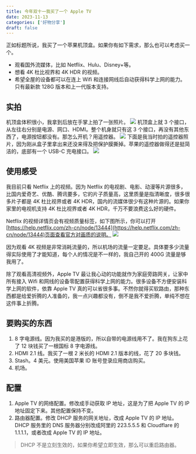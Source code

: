 ```yaml
---
title: 今年双十一我买了一个 Apple TV
date: 2023-11-13
categories: ['好物分享']
draft: false
---
```


正如标题所说，我买了一个苹果机顶盒。如果你有如下需求，那么也可以考虑买一个。

- 观看国外流媒体，比如 Netflix、Hulu、Disney+等。
- 想看 4K 杜比视界和 4K HDR 的视频。
- 希望全屋的设备都可以在连上 Wifi 和连接网线后自动获得科学上网的能力。只有最新款 128G 版本和上一代版本支持。
## 实拍
机顶盒体积很小，我拿到后放在手掌上拍了一张照片。
![](/images/appletv-1.jpg)
机顶盒上就 3 个接口，从左往右分别是电源、网口、HDMI。整个机身就只有这 3 个接口，再没有其他东西了，电源按钮都没有。那怎么开机？用遥控器。
![](/images/appletv-2.png)
下面是我当时拍的遥控器照片，因为刚从盒子里拿出来还没来得及把保护膜撕掉。苹果的遥控器做得还是挺简洁的，底部有一个 USB-C 充电接口。
![](/images/appletv-3.jpg)
## 使用感受
我目前只看 Netflix 上的视频。因为 Netflix 的电视剧、电影、动漫等片源很多，比国内爱奇艺、优酷、腾讯要多，它的片子质量高，这里质量是指清晰度，很多很多片子都是 4K 杜比视界或者 4K HDR，国内的流媒体很少有这种片源的。如果你家里的电视机支持 4K 杜比视界或者 4K HDR，千万不要浪费这么好的硬件。

Netflix 的视频详情页会有视频质量标签，如下图所示，你可以打开[https://help.netflix.com/zh-cn/node/13444](https://help.netflix.com/zh-cn/node/13444)页面查看官方对画质的说明。
![](/images/截屏2023-11-23-14.16.57.png)

因为观看 4K 视频是非常消耗流量的，所以机场的流量一定要足。具体要多少流量得实际使用了才能知道，每个人的情况是不一样的，我自己开的 400G 流量是够我用了。

除了观看高清视频外，Apple TV 最让我心动的功能就作为家庭旁路网关，让家中所有接入 Wifi 和网线的设备零配置获得科学上网的能力。很多设备不方便安装科学上网的软件，依靠 Apple TV 真的可以省很多事。不然你就得买软路由，那种东西都是给爱折腾的人准备的，我一点兴趣都没有，倒不是我不爱折腾，单纯不想在这件事上折腾。

## 要购买的东西

1. 8 字电源线。因为我买的是港版的，所以自带的电源线用不了。我在狗东上花了 12 块钱买了一根国标 8 字电源线。
2. HDMI 2.1 线。我买了一根 2 米长的 HDMI 2.1 版本的线，花了 20 多块钱。
3. Stash。4 美元。使用美国苹果 ID 账号登录应用商店购买。
4. 机场。
## 配置

1. Apple TV 的网络配置。修改成手动获取 IP 地址，这是为了把 Apple TV 的 IP 地址固定下来。其他配置保持不变。
2. 路由器配置。修改 DHCP 服务的网关地址，改成 Apple TV 的 IP 地址。DHCP 服务里的 DNS 服务器分别改成阿里的 223.5.5.5 和 Cloudflare 的 1.1.1.1，或者改成 Apple TV 的 IP 地址。
> DHCP 不是立刻生效的，如果你希望立即生效，那么可以重启路由器。


